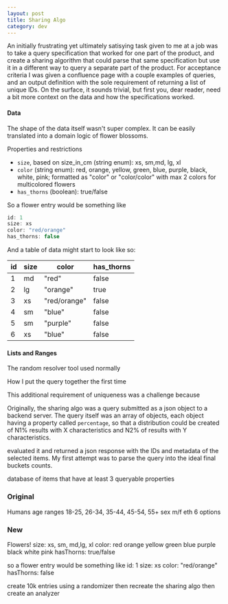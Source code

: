 ```yaml
---
layout: post
title: Sharing Algo
category: dev
---
```


An initially frustrating yet ultimately satisying task given to me at a job was to take a query specification that worked for one part of the product, and create a sharing algorithm that could parse that same specification but use it in a different way to query a separate part of the product. For acceptance criteria I was given a confluence page with a couple examples of queries, and an output definition with the sole requirement of returning a list of unique IDs. On the surface, it sounds trivial, but first you, dear reader, need a bit more context on the data and how the specifications worked.


#### Data
The shape of the data itself wasn't super complex. It can be easily translated into a domain logic of flower blossoms. 

Properties and restrictions
- `size`, based on size_in_cm (string enum): xs, sm,md, lg, xl
- `color` (string enum): red, orange, yellow, green, blue, purple, black, white, pink; formatted as "color" or "color/color" with max 2 colors for multicolored flowers
- `has_thorns` (boolean): true/false

So a flower entry would be something like

```js
id: 1
size: xs
color: "red/orange"
has_thorns: false
```

And a table of data might start to look like so:

| id | size | color | has_thorns |
|---|---|---|---|
| 1 | md | "red" | false |
| 2 | lg | "orange"  | true  |
| 3 | xs | "red/orange"  | false  |
| 4 | sm | "blue" | false |
| 5 | sm | "purple"  | false  |
| 6 | xs | "blue"  | false  |


#### Lists and Ranges
The random resolver tool used normally


How I put the query together the first time



This additional requirement of uniqueness was a challenge because 



Originally, the sharing algo was a query submitted as a json object to a backend server. The query itself was an array of objects, each object having a property called `percentage`, so that a distribution could be created of N1% results with X characteristics and N2% of results with Y characteristics.



evaluated it and returned a json response with the IDs and metadata of the selected items. My first attempt was to parse the query into the ideal final buckets counts.

database of items that have at least 3 queryable properties

### Original
Humans
age ranges 18-25, 26-34, 35-44, 45-54, 55+
sex m/f
eth 6 options

### New
Flowers!
size: xs, sm, md,lg, xl
color: red orange yellow green blue purple black white pink
hasThorns: true/false

so a flower entry would be something like
id: 1
size: xs
color: "red/orange"
hasThorns: false


create 10k entries using a randomizer
then recreate the sharing algo
then create an analyzer

